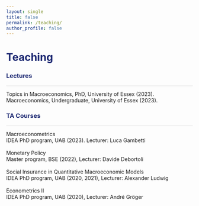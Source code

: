 ```yaml
---
layout: single
title: false
permalink: /teaching/
author_profile: false
---
```

<h1 style="color:rgb(27,39,113);">Teaching</h1> 

<h3 style="color:rgb(27,39,113);">Lectures</h3> 

<hr style = "height:0.5px;border-width:0;color:gray;background-color:rgb(216,216,216)">

Topics in Macroeconomics, PhD, University of Essex (2023). <br>
Macroeconomics, Undergraduate, University of Essex (2023). <br>

<h3 style="color:rgb(27,39,113);">TA Courses</h3> 

<hr style = "height:0.5px;border-width:0;color:gray;background-color:rgb(216,216,216)">

Macroeconometrics<br>
IDEA PhD program, UAB (2023). Lecturer: Luca Gambetti<br>
  <br>
Monetary Policy<br>
Master program, BSE (2022), Lecturer: Davide Debortoli<br>
 <br>
Social Insurance in Quantitative Macroeconomic Models<br>
IDEA PhD program, UAB (2020, 2021), Lecturer: Alexander Ludwig<br>
 <br>
Econometrics II<br>
IDEA PhD program, UAB (2020), Lecturer: André Gröger<br>
 <br>
  <br>
    <br>
      <br>
        <br>
          <br>
            <br>
              <br>
                <br>
                  <br>
                    <br>
